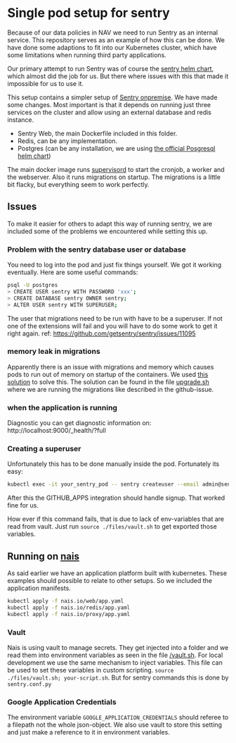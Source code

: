 # Single pod setup for sentry

Because of our data policies in NAV we need to run Sentry as an internal service. This repository
serves as an example of how this can be done. We have done some adaptions to fit into our Kubernetes
cluster, which have some limitations when running third party applications.

Our primary attempt to run Sentry was of course the [sentry helm chart], which almost did the job for us. But there
where issues with this that made it impossible for us to use it.

This setup contains a simpler setup of [Sentry onpremise]. We have made some changes. Most 
important is that it depends on running just three services on the cluster and allow using an external database and
redis instance.

* Sentry Web, the main Dockerfile included in this folder.
* Redis, can be any implementation.
* Postgres (can be any installation, we are using [the official Posgresql helm chart])

The main docker image runs [supervisord] to start the cronjob, a worker and the webserver. Also it runs migrations 
on startup. The migrations is a little bit flacky, but everything seem to work perfectly.

## Issues
To make it easier for others to adapt this way of running sentry, we are included some of the problems we
encountered while setting this up.

### Problem with the sentry database user or database
You need to log into the pod and just fix things yourself. We got it working eventually.
Here are some useful commands:

```bash
psql -U postgres
> CREATE USER sentry WITH PASSWORD 'xxx';
> CREATE DATABASE sentry OWNER sentry;
> ALTER USER sentry WITH SUPERUSER;
```

The user that migrations need to be run with have to be a superuser. If not one of the extensions
will fail and you will have to do some work to get it right again. 
ref: https://github.com/getsentry/sentry/issues/11095

### memory leak in migrations
Apparently there is an issue with migrations and memory which causes pods to run out of memory on
startup of the containers. We used [this solution] to solve this. The solution can be found in the 
file [upgrade.sh](./blob/master/files/upgrade.sh) where we are running the migrations like
described in the github-issue.

### when the application is running
Diagnostic you can get diagnostic information on: http://localhost:9000/_health/?full

### Creating a superuser
Unfortunately this has to be done manually inside the pod. Fortunately its easy:
```bash
kubectl exec -it your_sentry_pod -- sentry createuser --email admin@sentry.local --password supersecret --superuser
```
After this the GITHUB_APPS integration should handle signup. That worked fine for us.

How ever if this command fails, that is due to lack of env-variables that are read from vault. Just run
`source ./files/vault.sh` to get exported those variables.

## Running on [nais]
As said earlier we have an application platform built with kubernetes. These examples should possible to
relate to other setups. So we included the application manifests.
```bash
kubectl apply -f nais.io/web/app.yaml
kubectl apply -f nais.io/redis/app.yaml
kubectl apply -f nais.io/proxy/app.yaml
```
### Vault
Nais is using vault to manage secrets. They get injected into a folder and we read them into environment variables as 
seen in the file [/vault.sh](./blob/master/files/vault.sh). For local development we use the same mechanism to inject
variables. This file can be used to set these variables in custom scripting. `source ./files/vault.sh; your-script.sh`.
But for sentry commands this is done by `sentry.conf.py`

### Google Application Credentials
The environment variable `GOOGLE_APPLICATION_CREDENTIALS` should referee to a filepath not the whole json-object. We 
also use vault to store this setting and just make a reference to it in environment variables.


[nais]: https://nais.io/
[sentry helm chart]: https://github.com/helm/charts/tree/master/stable/sentry
[supervisord]: http://supervisord.org/
[Sentry onpremise]: https://github.com/getsentry/onpremise
[the official Posgresql helm chart]: https://github.com/helm/charts/tree/master/stable/postgresql
[this solution]: https://github.com/getsentry/sentry/issues/8862